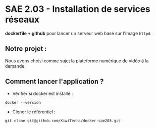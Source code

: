 # SAE 2.03 - Installation de services réseaux
**dockerfile + github** pour lancer un serveur web basé sur l'image ```httpd```.

## Notre projet :

Nous avons choisi comme sujet la plateforme numérique de vidéo à la demande.

## Comment lancer l'application ?
- Vérifier si docker est installé :
```shell
docker --version
```

- Cloner le référentiel :
 ```shell
git clone git@github.com/KiwiTerra/docker-sae203.git
```
